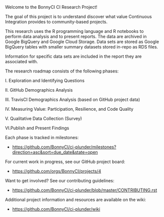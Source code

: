 Welcome to the BonnyCI CI Research Project!

The goal of this project is to understand discover what value Continuous
Integration provides to community-based projects.

This research uses the R programming language and R notebooks to perform data
analysis and to present reports. The data are archived in Google BigQuery and
Google Cloud Storage. Data sets are stored as Google BigQuery tables with
smaller summary datasets stored in-repo as RDS files.

Information for specific data sets are included in the report they are
associated with.

The research roadmap consists of the following phases:

 I. Exploration and Identifying Questions

 II. GitHub Demographics Analysis

 III. TravisCI Demographics Analysis (based on GitHub project data)

 IV. Measuring Value: Participation, Resilience, and Code Quality

 V. Qualitative Data Collection (Survey)

 VI.Publish and Present Findings

Each phase is tracked in milestones:
 * https://github.com/BonnyCI/ci-plunder/milestones?direction=asc&sort=due_date&state=open

For current work in progress, see our GitHub project board:
 * https://github.com/orgs/BonnyCI/projects/4

Want to get involved? See our contributing guidelines:
 *  https://github.com/BonnyCI/ci-plunder/blob/master/CONTRIBUTING.rst

Additional project information and resources are available on the wiki:
 * https://github.com/BonnyCI/ci-plunder/wiki

